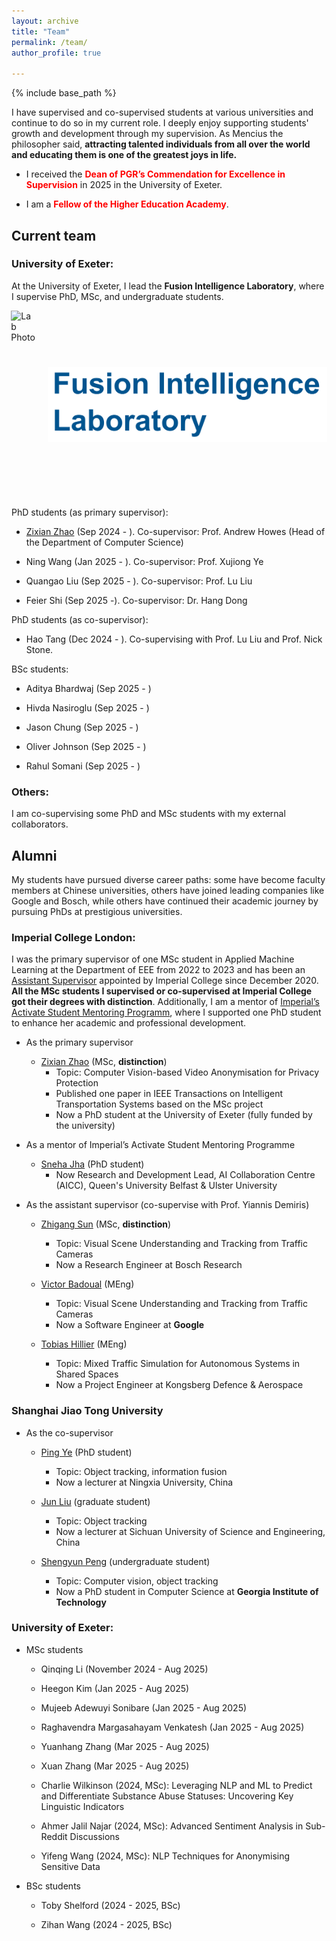 ```yaml
---
layout: archive
title: "Team"
permalink: /team/
author_profile: true

---
```


{% include base_path %}

I have supervised and co-supervised students at various universities and continue to do so in my current role. I deeply enjoy supporting students' growth and development through my supervision. As Mencius the philosopher said, **attracting talented individuals from all over the world and educating them is one of the greatest joys in life.**

- I received the **<span style="color: red;"> Dean of PGR’s Commendation for Excellence in Supervision</span>** in 2025 in the University of Exeter.

- I am a **<span style="color: red;">Fellow of the Higher Education Academy</span>**.


## **Current team**

### University of Exeter:

At the University of Exeter, I lead the **Fusion Intelligence Laboratory**, where I supervise PhD, MSc, and undergraduate students.


<div style="display: flex; justify-content: center; gap: 20px; align-items: center;">
  <img src="/images/FIL/FIL-20250402.jpg" alt="Lab Photo" style="height: 300px; width: auto;">
  <img src="/images/FIL/LOGO.png" alt="Lab Logo" style="height: 120px; width: auto;">
</div>



PhD students (as primary supervisor):

- [Zixian Zhao](https://scholar.google.com/citations?hl=en&user=0mkQvWYAAAAJ&view_op=list_works&sortby=pubdate) (Sep 2024 - ). Co-supervisor: Prof. Andrew Howes (Head of the Department of Computer Science)

- Ning Wang (Jan 2025 - ). Co-supervisor: Prof. Xujiong Ye

- Quangao Liu (Sep 2025 - ). Co-supervisor: Prof. Lu Liu

- Feier Shi (Sep 2025 -). Co-supervisor: Dr. Hang Dong
  
PhD students (as co-supervisor):

- Hao Tang (Dec 2024 - ). Co-supervising with Prof. Lu Liu and Prof. Nick Stone. 


BSc students:

- Aditya Bhardwaj (Sep 2025 - )

- Hivda Nasiroglu (Sep 2025 - )

- Jason Chung (Sep 2025 - )

- Oliver Johnson (Sep 2025 - )

- Rahul Somani (Sep 2025 - )


### Others:

I am co-supervising some PhD and MSc students with my external collaborators.

## **Alumni**

My students have pursued diverse career paths: some have become faculty members at Chinese universities, others have joined leading companies like Google and Bosch, while others have continued their academic journey by pursuing PhDs at prestigious universities.

### Imperial College London:

I was the primary supervisor of one MSc student in Applied Machine Learning at the Department of EEE from 2022 to 2023 and has been an [Assistant Supervisor](https://www.imperial.ac.uk/students/academic-support/graduate-school/cornerstone/supervisors-guidebook/cpd/assistant-supervisors/) appointed by Imperial College since December 2020. **All the MSc students I supervised or co-supervised at Imperial College got their degrees with distinction**. Additionally, I am a mentor of [Imperial’s Activate Student Mentoring Programm](https://www.imperial.ac.uk/students/academic-support/graduate-school/wellbeing-and-support/activate-student-mentoring-programme/), where I supported one PhD student to enhance her academic and professional development.  

- As the primary supervisor
  
  - [Zixian Zhao](https://scholar.google.com/citations?hl=en&user=0mkQvWYAAAAJ&view_op=list_works&sortby=pubdate) (MSc, **distinction**)
    - Topic: Computer Vision-based Video Anonymisation for Privacy Protection
    - Published one paper in IEEE Transactions on Intelligent Transportation Systems based on the MSc project
    - Now a PhD student at the University of Exeter (fully funded by the university)  

- As a mentor of Imperial’s Activate Student Mentoring Programme
  
  - [Sneha Jha](https://www.qub.ac.uk/schools/eeecs/Connect/Staff/BusinessCard/?name=s.jha) (PhD student)
    - Now Research and Development Lead, AI Collaboration Centre (AICC),  Queen's University Belfast & Ulster University

- As the assistant supervisor (co-supervise with Prof.  Yiannis Demiris)
  
  - [Zhigang Sun](https://www.linkedin.com/in/zhigang-sun-b7390921b/?trk=people-guest_people_search-card&originalSubdomain=cn) (MSc, **distinction**)
    
    - Topic: Visual Scene Understanding and Tracking from Traffic Cameras
    - Now a Research Engineer at Bosch Research
  
  - [Victor Badoual](https://www.linkedin.com/in/victor-badoual/?originalSubdomain=uk) (MEng)
    
    - Topic: Visual Scene Understanding and Tracking from Traffic Cameras  
    - Now a Software Engineer at **Google**
  
  - [Tobias Hillier](https://www.linkedin.com/in/tobias-hillier/?locale=no_NO) (MEng)
    
    - Topic: Mixed Traffic Simulation for Autonomous Systems in Shared Spaces     
    - Now a Project Engineer at Kongsberg Defence & Aerospace

### Shanghai Jiao Tong University

- As the co-supervisor
  
  - [Ping Ye](https://www.researchgate.net/profile/Ping-Ye-6) (PhD student)
	  - Topic: Object tracking, information fusion
	  - Now a lecturer at Ningxia University, China
  
  - [Jun Liu](https://zxxy.suse.edu.cn/p/74/?StId=st_app_news_i_x637974583413820740) (graduate student)
	  - Topic: Object tracking
	  - Now a lecturer at Sichuan University of Science and Engineering, China
  
  - [Shengyun Peng](https://shengyun-peng.github.io/) (undergraduate student)
	  - Topic: Computer vision, object tracking
	  - Now a PhD student in Computer Science at **Georgia Institute of Technology**
    
### University of Exeter:

- MSc students

	- Qinqing Li (November 2024 - Aug 2025)

	- Heegon Kim (Jan 2025 - Aug 2025)

	- Mujeeb Adewuyi Sonibare (Jan 2025 - Aug 2025)

	- Raghavendra Margasahayam Venkatesh (Jan 2025 - Aug 2025) 

	- Yuanhang Zhang (Mar 2025 - Aug 2025)

	- Xuan Zhang (Mar 2025 - Aug 2025) 

	- Charlie Wilkinson (2024, MSc): Leveraging NLP and ML to Predict and Differentiate Substance Abuse Statuses: Uncovering Key Linguistic Indicators    
	
	- Ahmer Jalil Najar (2024, MSc): Advanced Sentiment Analysis in Sub-Reddit Discussions    

	- Yifeng Wang (2024, MSc): NLP Techniques for Anonymising Sensitive Data   
	 

- BSc students

	- Toby Shelford (2024 - 2025, BSc)

	- Zihan Wang (2024 - 2025, BSc)